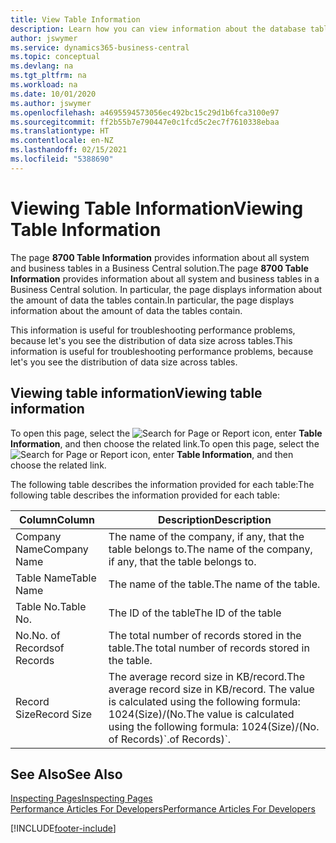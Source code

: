 ```yaml
---
title: View Table Information
description: Learn how you can view information about the database tables right from the client interface in Business Central.
author: jswymer
ms.service: dynamics365-business-central
ms.topic: conceptual
ms.devlang: na
ms.tgt_pltfrm: na
ms.workload: na
ms.date: 10/01/2020
ms.author: jswymer
ms.openlocfilehash: a4695594573056ec492bc15c29d1b6fca3100e97
ms.sourcegitcommit: ff2b55b7e790447e0c1fcd5c2ec7f7610338ebaa
ms.translationtype: HT
ms.contentlocale: en-NZ
ms.lasthandoff: 02/15/2021
ms.locfileid: "5388690"
---
```

# <a name="viewing-table-information"></a><span data-ttu-id="e546b-103">Viewing Table Information</span><span class="sxs-lookup"><span data-stu-id="e546b-103">Viewing Table Information</span></span>

<span data-ttu-id="e546b-104">The page **8700 Table Information** provides information about all system and business tables in a Business Central solution.</span><span class="sxs-lookup"><span data-stu-id="e546b-104">The page **8700 Table Information** provides information about all system and business tables in a Business Central solution.</span></span> <span data-ttu-id="e546b-105">In particular, the page displays information about the amount of data the tables contain.</span><span class="sxs-lookup"><span data-stu-id="e546b-105">In particular, the page displays information about the amount of data the tables contain.</span></span>

<span data-ttu-id="e546b-106">This information is useful for troubleshooting performance problems, because let's you see the distribution of data size across tables.</span><span class="sxs-lookup"><span data-stu-id="e546b-106">This information is useful for troubleshooting performance problems, because let's you see the distribution of data size across tables.</span></span>

## <a name="viewing-table-information"></a><span data-ttu-id="e546b-107">Viewing table information</span><span class="sxs-lookup"><span data-stu-id="e546b-107">Viewing table information</span></span>

<span data-ttu-id="e546b-108">To open this page, select the ![Search for Page or Report](media/ui-search/search_small.png "Search for Page or Report icon") icon, enter **Table Information**, and then choose the related link.</span><span class="sxs-lookup"><span data-stu-id="e546b-108">To open this page, select the ![Search for Page or Report](media/ui-search/search_small.png "Search for Page or Report icon") icon, enter **Table Information**, and then choose the related link.</span></span>

<span data-ttu-id="e546b-109">The following table describes the information provided for each table:</span><span class="sxs-lookup"><span data-stu-id="e546b-109">The following table describes the information provided for each table:</span></span>

|<span data-ttu-id="e546b-110">Column</span><span class="sxs-lookup"><span data-stu-id="e546b-110">Column</span></span>|<span data-ttu-id="e546b-111">Description</span><span class="sxs-lookup"><span data-stu-id="e546b-111">Description</span></span>|
|------|-----------|
|<span data-ttu-id="e546b-112">Company Name</span><span class="sxs-lookup"><span data-stu-id="e546b-112">Company Name</span></span>|<span data-ttu-id="e546b-113">The name of the company, if any, that the table belongs to.</span><span class="sxs-lookup"><span data-stu-id="e546b-113">The name of the company, if any, that the table belongs to.</span></span>|
|<span data-ttu-id="e546b-114">Table Name</span><span class="sxs-lookup"><span data-stu-id="e546b-114">Table Name</span></span>|<span data-ttu-id="e546b-115">The name of the table.</span><span class="sxs-lookup"><span data-stu-id="e546b-115">The name of the table.</span></span>|
|<span data-ttu-id="e546b-116">Table No.</span><span class="sxs-lookup"><span data-stu-id="e546b-116">Table No.</span></span>|<span data-ttu-id="e546b-117">The ID of the table</span><span class="sxs-lookup"><span data-stu-id="e546b-117">The ID of the table</span></span>|
|<span data-ttu-id="e546b-118">No.</span><span class="sxs-lookup"><span data-stu-id="e546b-118">No.</span></span> <span data-ttu-id="e546b-119">of Records</span><span class="sxs-lookup"><span data-stu-id="e546b-119">of Records</span></span>|<span data-ttu-id="e546b-120">The total number of records stored in the table.</span><span class="sxs-lookup"><span data-stu-id="e546b-120">The total number of records stored in the table.</span></span>|
|<span data-ttu-id="e546b-121">Record Size</span><span class="sxs-lookup"><span data-stu-id="e546b-121">Record Size</span></span>|<span data-ttu-id="e546b-122">The average record size in KB/record.</span><span class="sxs-lookup"><span data-stu-id="e546b-122">The average record size in KB/record.</span></span> <span data-ttu-id="e546b-123">The value is calculated using the following formula: 1024(Size)/(No.</span><span class="sxs-lookup"><span data-stu-id="e546b-123">The value is calculated using the following formula: 1024(Size)/(No.</span></span> <span data-ttu-id="e546b-124">of Records)\`.</span><span class="sxs-lookup"><span data-stu-id="e546b-124">of Records)\`.</span></span> |

## <a name="see-also"></a><span data-ttu-id="e546b-125">See Also</span><span class="sxs-lookup"><span data-stu-id="e546b-125">See Also</span></span>

[<span data-ttu-id="e546b-126">Inspecting Pages</span><span class="sxs-lookup"><span data-stu-id="e546b-126">Inspecting Pages</span></span>](across-inspect-page.md)  
[<span data-ttu-id="e546b-127">Performance Articles For Developers</span><span class="sxs-lookup"><span data-stu-id="e546b-127">Performance Articles For Developers</span></span>](/dynamics365/business-central/dev-itpro/performance/performance-developer)  


[!INCLUDE[footer-include](includes/footer-banner.md)]